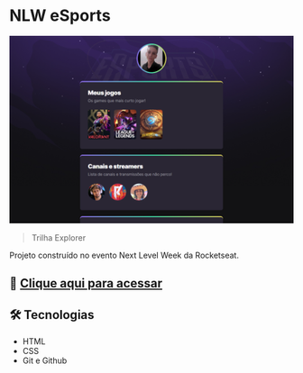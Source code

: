 # NLW eSports

![preview](./.github/preview.png)

> Trilha Explorer

Projeto construído no evento Next Level Week da Rocketseat.

## 🔗 [Clique aqui para acessar](https://sergiog64.github.io/nlw-esports-explorer/)

## 🛠 Tecnologias

-   HTML
-   CSS
-   Git e Github
